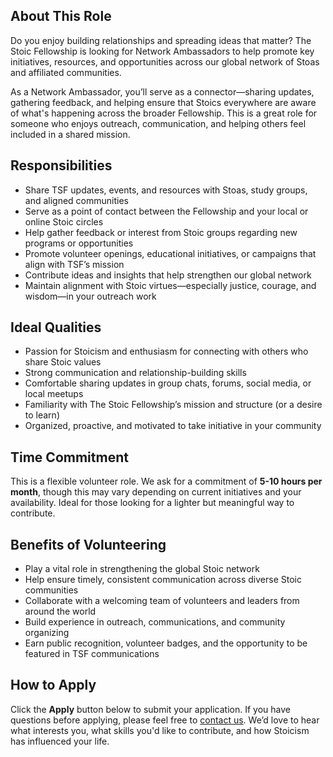 ## About This Role

Do you enjoy building relationships and spreading ideas that matter? The Stoic Fellowship is looking for Network Ambassadors to help promote key initiatives, resources, and opportunities across our global network of Stoas and affiliated communities.

As a Network Ambassador, you’ll serve as a connector—sharing updates, gathering feedback, and helping ensure that Stoics everywhere are aware of what's happening across the broader Fellowship. This is a great role for someone who enjoys outreach, communication, and helping others feel included in a shared mission.

## Responsibilities

- Share TSF updates, events, and resources with Stoas, study groups, and aligned communities
- Serve as a point of contact between the Fellowship and your local or online Stoic circles
- Help gather feedback or interest from Stoic groups regarding new programs or opportunities
- Promote volunteer openings, educational initiatives, or campaigns that align with TSF’s mission
- Contribute ideas and insights that help strengthen our global network
- Maintain alignment with Stoic virtues—especially justice, courage, and wisdom—in your outreach work

## Ideal Qualities

- Passion for Stoicism and enthusiasm for connecting with others who share Stoic values
- Strong communication and relationship-building skills
- Comfortable sharing updates in group chats, forums, social media, or local meetups
- Familiarity with The Stoic Fellowship’s mission and structure (or a desire to learn)
- Organized, proactive, and motivated to take initiative in your community

## Time Commitment

This is a flexible volunteer role. We ask for a commitment of **5-10 hours per month**, though this may vary depending on current initiatives and your availability. Ideal for those looking for a lighter but meaningful way to contribute.

## Benefits of Volunteering

- Play a vital role in strengthening the global Stoic network
- Help ensure timely, consistent communication across diverse Stoic communities
- Collaborate with a welcoming team of volunteers and leaders from around the world
- Build experience in outreach, communications, and community organizing
- Earn public recognition, volunteer badges, and the opportunity to be featured in TSF communications

## How to Apply

Click the **Apply** button below to submit your application. If you have questions before applying, please feel free to [contact us](https://stoicfellowship.com/contact). We’d love to hear what interests you, what skills you'd like to contribute, and how Stoicism has influenced your life.
